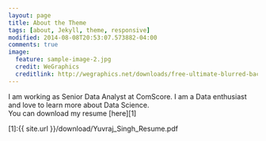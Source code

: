```yaml
---
layout: page
title: About the Theme
tags: [about, Jekyll, theme, responsive]
modified: 2014-08-08T20:53:07.573882-04:00
comments: true
image:
  feature: sample-image-2.jpg
  credit: WeGraphics
  creditlink: http://wegraphics.net/downloads/free-ultimate-blurred-background-pack/
---
```


I am working as Senior Data Analyst at ComScore. I am a Data enthusiast and love to learn more about Data Science.  
You can download my resume [here][1]

[1]:{{ site.url }}/download/Yuvraj_Singh_Resume.pdf
